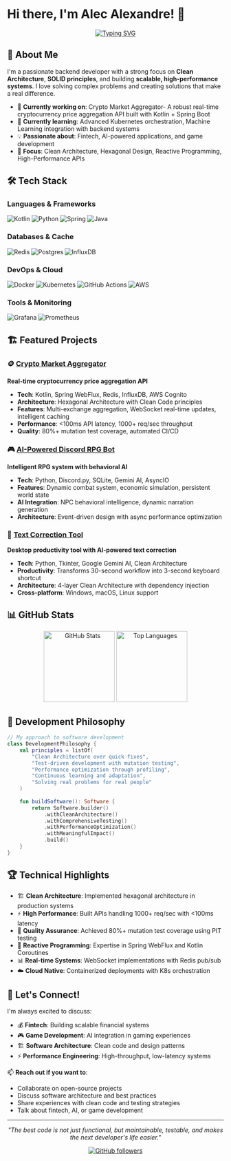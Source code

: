 # Hi there, I'm Alec Alexandre! 👋

<div align="center">

[![Typing SVG](https://readme-typing-svg.herokuapp.com?font=Fira+Code&pause=1000&width=435&lines=Backend+Developer+|+Software+Architect;Kotlin+%7C+Python+%7C+Clean+Architecture;Building+scalable+%26+robust+systems;AI+%2B+Fintech+%2B+Gaming+enthusiast)](https://git.io/typing-svg)

</div>

## 🚀 About Me

I'm a passionate backend developer with a strong focus on **Clean Architecture**, **SOLID principles**, and building **scalable, high-performance systems**. I love solving complex problems and creating solutions that make a real difference.

- 🔭 **Currently working on**: Crypto Market Aggregator- A robust real-time cryptocurrency price aggregation API built with Kotlin + Spring Boot
- 🌱 **Currently learning**: Advanced Kubernetes orchestration, Machine Learning integration with backend systems
- 💡 **Passionate about**: Fintech, AI-powered applications, and game development
- 🎯 **Focus**: Clean Architecture, Hexagonal Design, Reactive Programming, High-Performance APIs

## 🛠️ Tech Stack

### Languages & Frameworks
![Kotlin](https://img.shields.io/badge/kotlin-%237F52FF.svg?style=for-the-badge&logo=kotlin&logoColor=white)
![Python](https://img.shields.io/badge/python-3670A0?style=for-the-badge&logo=python&logoColor=ffdd54)
![Spring](https://img.shields.io/badge/spring-%236DB33F.svg?style=for-the-badge&logo=spring&logoColor=white)
![Java](https://img.shields.io/badge/java-%23ED8B00.svg?style=for-the-badge&logo=openjdk&logoColor=white)

### Databases & Cache
![Redis](https://img.shields.io/badge/redis-%23DD0031.svg?style=for-the-badge&logo=redis&logoColor=white)
![Postgres](https://img.shields.io/badge/postgres-%23316192.svg?style=for-the-badge&logo=postgresql&logoColor=white)
![InfluxDB](https://img.shields.io/badge/InfluxDB-22ADF6?style=for-the-badge&logo=InfluxDB&logoColor=white)

### DevOps & Cloud
![Docker](https://img.shields.io/badge/docker-%230db7ed.svg?style=for-the-badge&logo=docker&logoColor=white)
![Kubernetes](https://img.shields.io/badge/kubernetes-%23326ce5.svg?style=for-the-badge&logo=kubernetes&logoColor=white)
![GitHub Actions](https://img.shields.io/badge/github%20actions-%232671E5.svg?style=for-the-badge&logo=githubactions&logoColor=white)
![AWS](https://img.shields.io/badge/AWS-%23FF9900.svg?style=for-the-badge&logo=amazon-aws&logoColor=white)

### Tools & Monitoring
![Grafana](https://img.shields.io/badge/grafana-%23F46800.svg?style=for-the-badge&logo=grafana&logoColor=white)
![Prometheus](https://img.shields.io/badge/Prometheus-E6522C?style=for-the-badge&logo=Prometheus&logoColor=white)

## 🏗️ Featured Projects

### 🪙 [Crypto Market Aggregator](https://github.com/Havennz/crypto-market-aggregator)
**Real-time cryptocurrency price aggregation API**
- **Tech**: Kotlin, Spring WebFlux, Redis, InfluxDB, AWS Cognito
- **Architecture**: Hexagonal Architecture with Clean Code principles
- **Features**: Multi-exchange aggregation, WebSocket real-time updates, intelligent caching
- **Performance**: <100ms API latency, 1000+ req/sec throughput
- **Quality**: 80%+ mutation test coverage, automated CI/CD

### 🎮 [AI-Powered Discord RPG Bot](https://github.com/Havennz/discord-rpg-bot)
**Intelligent RPG system with behavioral AI**
- **Tech**: Python, Discord.py, SQLite, Gemini AI, AsyncIO
- **Features**: Dynamic combat system, economic simulation, persistent world state
- **AI Integration**: NPC behavioral intelligence, dynamic narration generation
- **Architecture**: Event-driven design with async performance optimization

### 🔧 [Text Correction Tool](https://github.com/Havennz/text-correction-tool)
**Desktop productivity tool with AI-powered text correction**
- **Tech**: Python, Tkinter, Google Gemini AI, Clean Architecture
- **Productivity**: Transforms 30-second workflow into 3-second keyboard shortcut
- **Architecture**: 4-layer Clean Architecture with dependency injection
- **Cross-platform**: Windows, macOS, Linux support

## 📊 GitHub Stats

<div align="center">

<img src="https://github-readme-stats.vercel.app/api?username=Havennz&show_icons=true&theme=radical&count_private=true" alt="GitHub Stats" height="165">
<img src="https://github-readme-stats.vercel.app/api/top-langs/?username=Havennz&layout=compact&theme=radical" alt="Top Languages" height="165">

</div>

## 🎯 Development Philosophy

```kotlin
// My approach to software development
class DevelopmentPhilosophy {
    val principles = listOf(
        "Clean Architecture over quick fixes",
        "Test-driven development with mutation testing",
        "Performance optimization through profiling",
        "Continuous learning and adaptation",
        "Solving real problems for real people"
    )
    
    fun buildSoftware(): Software {
        return Software.builder()
            .withCleanArchitecture()
            .withComprehensiveTesting()
            .withPerformanceOptimization()
            .withMeaningfulImpact()
            .build()
    }
}
```

## 🏆 Technical Highlights

- 🏗️ **Clean Architecture**: Implemented hexagonal architecture in production systems
- ⚡ **High Performance**: Built APIs handling 1000+ req/sec with <100ms latency
- 🧪 **Quality Assurance**: Achieved 80%+ mutation test coverage using PIT testing
- 🔄 **Reactive Programming**: Expertise in Spring WebFlux and Kotlin Coroutines
- 📊 **Real-time Systems**: WebSocket implementations with Redis pub/sub
- ☁️ **Cloud Native**: Containerized deployments with K8s orchestration

## 🤝 Let's Connect!

I'm always excited to discuss:
- 💰 **Fintech**: Building scalable financial systems
- 🎮 **Game Development**: AI integration in gaming experiences  
- 🏗️ **Software Architecture**: Clean code and design patterns
- ⚡ **Performance Engineering**: High-throughput, low-latency systems

📫 **Reach out if you want to**:
- Collaborate on open-source projects
- Discuss software architecture and best practices
- Share experiences with clean code and testing strategies
- Talk about fintech, AI, or game development

---

<div align="center">

*"The best code is not just functional, but maintainable, testable, and makes the next developer's life easier."*

[![GitHub followers](https://img.shields.io/github/followers/Havennz?label=Follow&style=social)](https://github.com/Havennz)

</div>

